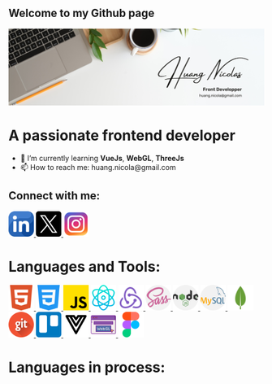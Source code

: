 ## Welcome to my Github page

![hNnicolas](https://github.com/hNnicolas/hNnicolas/blob/main/Banner%20github.png)

# A passionate frontend developer 


<ul>
  <li>🌱 I’m currently learning <strong>VueJs</strong>, <strong>WebGL</strong>, <strong>ThreeJs</strong></li>
  <li>📫 How to reach me: huang.nicola@gmail.com</li>
</ul>

## Connect with me:

<a href="https://www.linkedin.com/in/huang-nicolas">
  <img src="https://github.com/hNnicolas/hNnicolas/blob/main/linkedin.png" alt="LinkedIn" width="50" height="50">
</a>

<a href="https://x.com/hf_nicolas">
  <img src="https://github.com/hNnicolas/hNnicolas/blob/main/twitter.png" alt="Twitter" width="50" height="50">
</a>

<a href="https://www.instagram.com/hfnicolas_/">
  <img src="https://github.com/hNnicolas/hNnicolas/blob/main/instagram.png" alt="Instagram" width="50" height="50">
</a>


# Languages and Tools:

<a href="https://developer.mozilla.org/fr/docs/Web/HTML">
  <img src="https://github.com/hNnicolas/hNnicolas/blob/main/html5.png" alt="HTML5" width="50" height="50">
</a>

<a href="https://developer.mozilla.org/fr/docs/Web/CSS">
  <img src="https://github.com/hNnicolas/hNnicolas/blob/main/css-3.png" alt="CSS3" width="50" height="50">
</a>

<a href="https://developer.mozilla.org/fr/docs/Web/JavaScript">
  <img src="https://github.com/hNnicolas/hNnicolas/blob/main/js.png" alt="JavaScript" width="50" height="50">
</a>

<a href="https://reactjs.org/">
  <img src="https://github.com/hNnicolas/hNnicolas/blob/main/React.png" alt="React" width="50" height="50">
</a>

<a href="https://redux.js.org/">
  <img src="https://github.com/hNnicolas/hNnicolas/blob/main/redux.png" alt="Redux" width="50" height="50">
</a>

<a href="https://sass-lang.com/">
  <img src="https://github.com/hNnicolas/hNnicolas/blob/main/sass.png" alt="Sass" width="50" height="50">
</a>

<a href="https://nodejs.org/">
  <img src="https://github.com/hNnicolas/hNnicolas/blob/main/nodejs.png" alt="Node.js" width="50" height="50">
</a>

<a href="https://www.mysql.com/">
  <img src="https://github.com/hNnicolas/hNnicolas/blob/main/mysql.png" alt="MySQL" width="50" height="50">
</a>

<a href="https://www.mongodb.com/">
  <img src="https://github.com/hNnicolas/hNnicolas/blob/main/mongodb.png" alt="MongoDB" width="50" height="50">
</a>

<a href="https://git-scm.com/">
  <img src="https://github.com/hNnicolas/hNnicolas/blob/main/git.png" alt="Git" width="50" height="50">
</a>

<a href="https://trello.com/">
  <img src="https://github.com/hNnicolas/hNnicolas/blob/main/trello.png" alt="Trello" width="50" height="50">
</a>

<a href="https://vuejs.org/">
  <img src="https://github.com/hNnicolas/hNnicolas/blob/main/vuejs.png" alt="Vue.js" width="50" height="50">
</a>

<a href="https://www.khronos.org/webgl/">
  <img src="https://github.com/hNnicolas/hNnicolas/blob/main/webgl.png" alt="WebGL" width="50" height="50">
</a>

<a href="https://www.figma.com/">
  <img src="https://github.com/hNnicolas/hNnicolas/blob/main/figma.png" alt="Figma" width="50" height="50">
</a>

# Languages in process:



